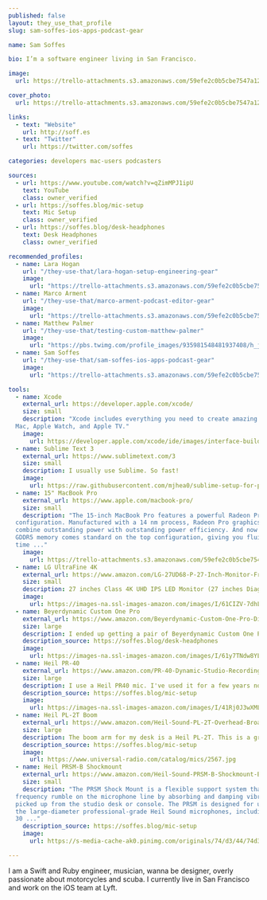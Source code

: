 ```yaml
---
published: false
layout: they_use_that_profile
slug: sam-soffes-ios-apps-podcast-gear

name: Sam Soffes

bio: I’m a software engineer living in San Francisco.

image:
  url: https://trello-attachments.s3.amazonaws.com/59efe2c0b5cbe7547a121145/59efe34e158d07e395a7bd97/b33a4cd723b183651ef24d5bb8b56924/profile-1470092596104-7f351d8667f3.png

cover_photo:
  url: https://trello-attachments.s3.amazonaws.com/59efe2c0b5cbe7547a121145/59efe34e158d07e395a7bd97/f8a1db6e7758e0966485b3c80627ddc5/samsoffes.jpg

links:
  - text: "Website"
    url: http://soff.es
  - text: "Twitter"
    url: https://twitter.com/soffes

categories: developers mac-users podcasters

sources:
  - url: https://www.youtube.com/watch?v=qZimMPJ1ipU
    text: YouTube
    class: owner_verified 
  - url: https://soffes.blog/mic-setup
    text: Mic Setup
    class: owner_verified
  - url: https://soffes.blog/desk-headphones
    text: Desk Headphones
    class: owner_verified

recommended_profiles:
  - name: Lara Hogan
    url: "/they-use-that/lara-hogan-setup-engineering-gear"
    image: 
      url: "https://trello-attachments.s3.amazonaws.com/59efe2c0b5cbe7547a121145/59efe3a6dfb5ff8b72105d3f/268bbba61960d3d2fa0c0429f3aca90d/pOMAg5VX.jpg"
  - name: Marco Arment
    url: "/they-use-that/marco-arment-podcast-editor-gear"
    image: 
      url: "https://trello-attachments.s3.amazonaws.com/59efe2c0b5cbe7547a121145/59efe352b503f6f8cc894c5e/6b3a4efe5b947994a0f2fc1dc58d28db/Marco_Arment.jpg"
  - name: Matthew Palmer
    url: "/they-use-that/testing-custom-matthew-palmer"
    image: 
      url: "https://pbs.twimg.com/profile_images/935981548481937408/h_jhRlQQ_400x400.jpg"
  - name: Sam Soffes
    url: "/they-use-that/sam-soffes-ios-apps-podcast-gear"
    image: 
      url: "https://trello-attachments.s3.amazonaws.com/59efe2c0b5cbe7547a121145/59efe34e158d07e395a7bd97/b33a4cd723b183651ef24d5bb8b56924/profile-1470092596104-7f351d8667f3.png"

tools:
  - name: Xcode
    external_url: https://developer.apple.com/xcode/
    size: small
    description: "Xcode includes everything you need to create amazing apps for iPhone, iPad, 
  Mac, Apple Watch, and Apple TV."
    image:
      url: https://developer.apple.com/xcode/ide/images/interface-builder.png
  - name: Sublime Text 3
    external_url: https://www.sublimetext.com/3
    size: small
    description: I usually use Sublime. So fast!
    image:
      url: https://raw.githubusercontent.com/mjhea0/sublime-setup-for-python/master/img/main_sublime_text_3_screen.png
  - name: 15" MacBook Pro
    external_url: https://www.apple.com/macbook-pro/
    size: small
    description: "The 15-inch MacBook Pro features a powerful Radeon Pro discrete GPU in every 
  configuration. Manufactured with a 14 nm process, Radeon Pro graphics 
  combine outstanding power with outstanding power efficiency. And now 4GB of 
  GDDR5 memory comes standard on the top configuration, giving you fluid, real-
  time ..."
    image:
      url: https://trello-attachments.s3.amazonaws.com/59efe2c0b5cbe7547a121145/59efe34e158d07e395a7bd97/f8a1db6e7758e0966485b3c80627ddc5/samsoffes.jpg
  - name: LG UltraFine 4K
    external_url: https://www.amazon.com/LG-27UD68-P-27-Inch-Monitor-FreeSync/dp/B01CH9ZTI4?tag=mattpalm-20
    size: small
    description: 27 inches Class 4K UHD IPS LED Monitor (27 inches Diagonal)
    image:
      url: https://images-na.ssl-images-amazon.com/images/I/61CIZV-7dhL._SY463_.jpg
  - name: Beyerdynamic Custom One Pro
    external_url: https://www.amazon.com/Beyerdynamic-Custom-One-Pro-Discontinued/dp/B008XEYT48?tag=mattpalm-20
    size: large
    description: I ended up getting a pair of Beyerdynamic Custom One Pro since I liked my DT 770s so much. So far I'm a big fan. They only run $200. I didn't want to go overboard. My friend Bryn Jackson recommended PSB M4U, V-MODA M-100, and Master & Dynamic MH40 as well. They are all really solid choices, but I wanted to stick with Beyerdynamic and stay a bit on the cheaper side.
    description_source: https://soffes.blog/desk-headphones
    image:
      url: https://images-na.ssl-images-amazon.com/images/I/61y7TNdw8YL._SY355_.jpg
  - name: Heil PR-40
    external_url: https://www.amazon.com/PR-40-Dynamic-Studio-Recording-Microphone/dp/B000SOYOTQ?tag=mattpalm-20
    size: large
    description: I use a Heil PR40 mic. I've used it for a few years now. It's a pretty great mic for making podcasts and screencasts.
    description_source: https://soffes.blog/mic-setup
    image:
      url: https://images-na.ssl-images-amazon.com/images/I/41Rj0J3wXML.jpg
  - name: Heil PL-2T Boom
    external_url: https://www.amazon.com/Heil-Sound-PL-2T-Overhead-Broadcast/dp/B000SZVZ74?tag=mattpalm-20
    size: large
    description: The boom arm for my desk is a Heil PL-2T. This is a great arm. I've seen it used with several other mics too. My mic is attached to the arm with a Heil PRSM-B Shockmount. I also have a Heil Windscreen on it to cut down on breath noise.
    description_source: https://soffes.blog/mic-setup
    image:
      url: https://www.universal-radio.com/catalog/mics/2567.jpg
  - name: Heil PRSM-B Shockmount
    external_url: https://www.amazon.com/Heil-Sound-PRSM-B-Shockmount-Black/dp/B00C8ADTN0?tag=mattpalm-20
    size: small
    description: "The PRSM Shock Mount is a flexible support system that helps suppress low-
  frequency rumble on the microphone line by absorbing and damping vibrations 
  picked up from the studio desk or console. The PRSM is designed for use with 
  the large-diameter professional-grade Heil Sound microphones, including the PR 
  30 ..."
    description_source: https://soffes.blog/mic-setup
    image:
      url: https://s-media-cache-ak0.pinimg.com/originals/74/d3/44/74d3443176d156d3a3d9cfaf32dafccb.jpg

---
```


I am a Swift and Ruby engineer, musician, wanna be designer, overly passionate about motorcycles and scuba. I currently live in San Francisco and work on the iOS team at Lyft.
